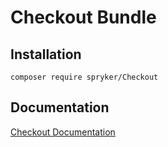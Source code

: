 # Checkout Bundle

## Installation

```
composer require spryker/Checkout
```

## Documentation

[Checkout Documentation](https://spryker.github.io/checkout/index.html)




